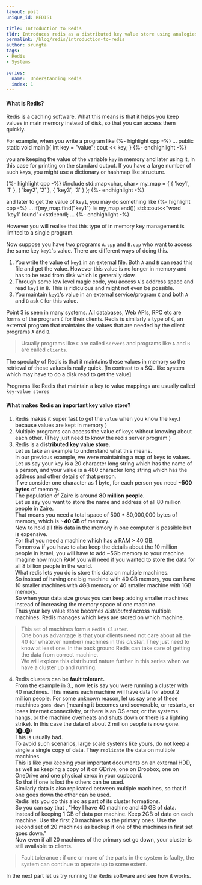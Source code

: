 ```yaml
---
layout: post
unique_id: REDIS1

title: Introduction to Redis
tldr: Introduces redis as a distributed key value store using analogies.
permalink: /blog/redis/introduction-to-redis
author: srungta
tags: 
- Redis
- Systems

series: 
  name:  Understanding Redis
  index: 1
---
```


#### What is Redis?
Redis is a caching software. What this means is that it helps you keep values in main memory instead of disk, so that you can access them quickly.

For example, when you write a program like 
{%- highlight cpp -%}
...
public static void main(){
    int key = "value";
    cout << key;
}
{%- endhighlight -%}

you are keeping the value of the variable `key` in memory and later using it, in this case for printing on the standard output.
If you have a large number of such `key`s, you might use a dictionary or hashmap like structure.

{%- highlight cpp -%}
#include <map>
std::map<char, char> my_map = {
    { 'key1', '1' },
    { 'key2', '2' },
    { 'key3', '3' }
};
{%- endhighlight -%}

and later to get the value of `key1`, you may do something like
{%- highlight cpp -%}
...
if(my_map.find("key1") != my_map.end())
        std::cout<<"word 'key1' found"<<std::endl;
...
{%- endhighlight -%}

However you will realise that this type of in memory key management is limited to a single program.

Now suppose you have two programs `A.cpp` and `B.cpp` who want to access the same key `key1`'s value.
There are different ways of doing this.
1. You write the value of `key1` in an external file. Both `A` and `B` can read this file and get the value. However this value is no longer in memory and has to be read from disk which is generally slow.
2. Through some low level magic code, you access `A`'s address space and read `key1` in `B`. This is ridiculous and might not even be possible. 
3.  You maintain `key1`'s value in an external service/program `C` and both `A` and `B` ask `C` for this value.  

Point 3 is seen in many systems. All databases, Web APIs, RPC etc are forms of the program `C` for their clients.
Redis is similarly a type of `C`, an external program that maintains the values that are needed by the client programs `A` and `B`.

> Usually programs like `C` are called `servers` and programs like `A` and `B` are called `clients`.

The specialty of Redis is that it maintains these values in memory so the retrieval of these values is really quick.
[In contrast to a SQL like system which may have to do a disk read to get the value]

Programs like Redis that maintain a key to value mappings are usually called `key-value stores` 

#### What makes Redis an important key value store?
1. Redis makes it super fast to get the `value` when you know the `key`.( because values are kept in memory )
2. Multiple programs can access the value of keys without knowing about each other. (They just need to know the redis server program )
3. Redis is a **distributed key value store.**  
Let us take an example to understand what this means.  
In our previous example, we were maintaining a map of keys to values.  
Let us say your key is a 20 character long string which has the name of a person, and your value is a 480 character long string which has the address and other details of that person.  
If we consider one character as 1 byte, for each person you need **~500 bytes** of memory.  
The population of Zaire is around **80 million people**.  
Let us say you want to store the name and address of all 80 million people in Zaire.   
That means you need a total space of 500 * 80,000,000 bytes of memory, which is **~40 GB** of memory.  
Now to hold all this data in the memory in one computer is possible but is expensive.  
For that you need a machine which has a RAM > 40 GB.  
Tomorrow if you have to also keep the details about the 10 million people in Israel, you will have to add ~5Gb memory to your machine. Imagine how much RAM you will need if you wanted to store the data for all 8 billion people in the world.  
What redis lets you do is store this data on multiple machines.  
So instead of having one big machine with 40 GB memory, you can have 10 smaller machines with 4GB memory or 40 smaller machine with 1GB memory.  
So when your data size grows you can keep adding smaller machines instead of increasing the memory space of one machine.  
Thus your key value store becomes *distributed* across multiple machines.
Redis manages which keys are stored on which machine.

> This set of machines form a `Redis Cluster`.  
> One bonus advantage is that your clients need not care about all the 40 (or whatever number) machines in this *cluster*.
They just need to know at least one. In the back ground Redis can take care of getting the data from correct machine.  
> We will explore this distributed nature further in this series when we have a cluster up and running.

4. Redis clusters can be **fault tolerant.**  
From the example in 3., now let is say you were running a cluster with 40 machines. This means each machine will have data for about 2 million people. For some unknown reason, let us say one of these machines `goes down` (meaning it becomes undiscoverable, or restarts, or loses internet connectivity, or there is an OS error, or the systems hangs, or the machine overheats and shuts down or there is a lighting strike). In this case the data of about 2 million people is now gone. (⓿_⓿)  
This is usually bad.  
To avoid such scenarios, large scale systems like yours, do not keep a single a single copy of data. They `replicate` the data on multiple machines.  
This is like you keeping your important documents on an external HDD, as well as keeping a copy of it on GDrive, one on Dropbox, one on OneDrive and one physical xerox in your cupboard.  
So that if one is lost the others can be used.  
Similarly data is also replicated between multiple machines, so that if one goes down the other can be used.  
Redis lets you do this also as part of its cluster formations.  
So you can say that , "Hey I have 40 machine and 40 GB of data. Instead of keeping 1 GB of data per machine. Keep 2GB of data on each machine. Use the first 20 machines as the primary ones. Use the second set of 20 machines as backup if one of the machines in first set goes down."  
Now even if all 20 machines of the primary set go down, your cluster is still available to clients.   
> Fault tolerance : if one or more of the parts in the system is faulty, the system can continue to operate up to some extent. 

In the next part let us try running the Redis software and see how it works.
